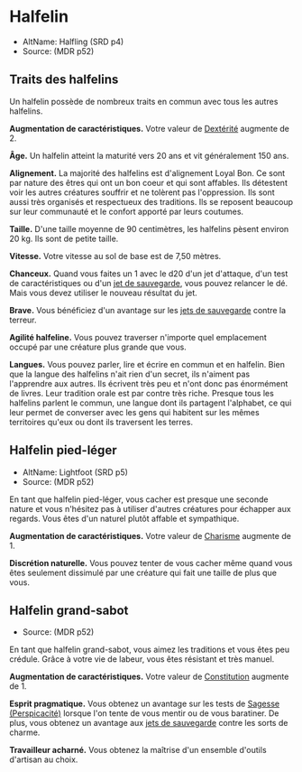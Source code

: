 
[][Items]

# Halfelin

- AltName: Halfling (SRD p4)
- Source: (MDR p52)

## Traits des halfelins

Un halfelin possède de nombreux traits en commun avec tous les autres halfelins.

**Augmentation de caractéristiques.** Votre valeur de [Dextérité] augmente de 2.

**Âge.** Un halfelin atteint la maturité vers 20 ans et vit généralement 150 ans.

**Alignement.** La majorité des halfelins est d'alignement Loyal Bon. Ce sont par nature des êtres qui ont un bon coeur et qui sont affables. Ils détestent voir les autres créatures souffrir et ne tolèrent pas l'oppression. Ils sont aussi très organisés et respectueux des traditions. Ils se reposent beaucoup sur leur communauté et le confort apporté par leurs coutumes.

**Taille.** D'une taille moyenne de 90 centimètres, les halfelins pèsent environ 20 kg. Ils sont de petite taille.

**Vitesse.** Votre vitesse au sol de base est de 7,50 mètres.

**Chanceux.** Quand vous faites un 1 avec le d20 d'un jet d'attaque, d'un test de caractéristiques ou d'un [jet de sauvegarde], vous pouvez relancer le dé. Mais vous devez utiliser le nouveau résultat du jet.

**Brave.** Vous bénéficiez d'un avantage sur les [jets de sauvegarde] contre la terreur.

**Agilité halfeline.** Vous pouvez traverser n'importe quel emplacement occupé par une créature plus grande que vous.

**Langues.** Vous pouvez parler, lire et écrire en commun et en halfelin. Bien que la langue des halfelins n'ait rien d'un secret, ils n'aiment pas l'apprendre aux autres. Ils écrivent très peu et n'ont donc pas énormément de livres. Leur tradition orale est par contre très riche. Presque tous les halfelins parlent le commun, une langue dont ils partagent l'alphabet, ce qui leur permet de converser avec les gens qui habitent sur les mêmes territoires qu'eux ou dont ils traversent les terres.

[][Generic]

## Halfelin pied-léger

- AltName: Lightfoot (SRD p5)
- Source: (MDR p52)

En tant que halfelin pied-léger, vous cacher est presque une seconde nature et vous n'hésitez pas à utiliser d'autres créatures pour échapper aux regards. Vous êtes d'un naturel plutôt affable et sympathique.

**Augmentation de caractéristiques.** Votre valeur de [Charisme] augmente de 1.

**Discrétion naturelle.** Vous pouvez tenter de vous cacher même quand vous êtes seulement dissimulé par une créature qui fait une taille de plus que vous.

[][Generic]

## Halfelin grand-sabot

- Source: (MDR p52)

En tant que halfelin grand-sabot, vous aimez les traditions et vous êtes peu crédule. Grâce à votre vie de labeur, vous êtes résistant et très manuel.

**Augmentation de caractéristiques.** Votre valeur de [Constitution] augmente de 1.

**Esprit pragmatique.** Vous obtenez un avantage sur  les tests de [Sagesse (Perspicacité)] lorsque l'on tente de vous mentir ou de vous baratiner. De plus, vous obtenez un avantage aux [jets de sauvegarde] contre les sorts de charme.

**Travailleur acharné.** Vous obtenez la maîtrise d'un ensemble d'outils d'artisan au choix.

[Force]: abilities_strength_hd.md
[Dextérité]: abilities_dexterity_hd.md
[Constitution]: abilities_constitution_hd.md
[Intelligence]: abilities_intelligence_hd.md
[Sagesse]: abilities_wisdom_hd.md
[Charisme]: abilities_charisma_hd.md
[jet de sauvegarde]: abilities_hd.md#jets-de-sauvegarde
[jets de sauvegarde]: abilities_hd.md#jets-de-sauvegarde

[Perspicacité]: abilities_wisdom_hd.md#perspicacité

[Sagesse (Perspicacité)]: abilities_wisdom_hd.md#perspicacité


[Items]: #
[Generic]: #
